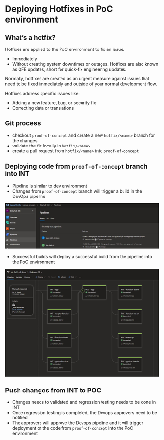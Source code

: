 # Deploying Hotfixes in PoC environment

## What’s a hotfix?

Hotfixes are applied to the PoC environment to fix an issue:

- Immediately
- Without creating system downtimes or outages.
Hotfixes are also known as QFE updates, short for quick-fix engineering updates.

Normally, hotfixes are created as an urgent measure against issues that need to be fixed immediately and outside of your normal development flow. 

Hotfixes address specific issues like:

- Adding a new feature, bug, or security fix
- Correcting data or translations

## Git process

- checkout `proof-of-concept` and create a new `hotfix/<name>` branch for the changes
- validate the fix locally in `hotfix/<name>`
- create a pull request from `hotfix/<name>` into `proof-of-concept`

## Deploying code from `proof-of-concept` branch into INT

- Pipeline is similar to dev environment
- Changes from `proof-of-concept` branch will trigger a build in the DevOps pipeline

![Devops Pipeline](image.png)

- Successful builds will deploy a successful build from the pipeline into the PoC environment

![Deployment](image-1.png)

## Push changes from INT to POC

- Changes needs to validated and regression testing needs to be done in INT
- Once regression testing is completed, the Devops approvers need to be notified
- The approvers will approve the Devops pipeline and it will trigger deployment of the code from `proof-of-concept` into the PoC environment
